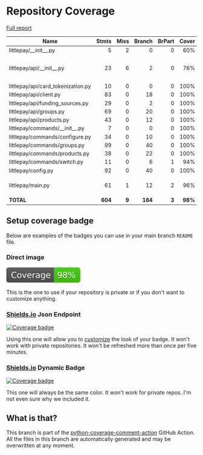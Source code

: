 # Repository Coverage

[Full report](https://htmlpreview.github.io/?https://github.com/cal-itp/littlepay/blob/python-coverage-comment-action-data/htmlcov/index.html)

| Name                                |    Stmts |     Miss |   Branch |   BrPart |   Cover |   Missing |
|------------------------------------ | -------: | -------: | -------: | -------: | ------: | --------: |
| littlepay/\_\_init\_\_.py           |        5 |        2 |        0 |        0 |     60% |       5-7 |
| littlepay/api/\_\_init\_\_.py       |       23 |        6 |        2 |        0 |     76% |36, 53, 68, 81, 101, 120 |
| littlepay/api/card\_tokenization.py |       10 |        0 |        0 |        0 |    100% |           |
| littlepay/api/client.py             |       83 |        0 |       18 |        0 |    100% |           |
| littlepay/api/funding\_sources.py   |       29 |        0 |        2 |        0 |    100% |           |
| littlepay/api/groups.py             |       69 |        0 |       20 |        0 |    100% |           |
| littlepay/api/products.py           |       43 |        0 |       12 |        0 |    100% |           |
| littlepay/commands/\_\_init\_\_.py  |        7 |        0 |        0 |        0 |    100% |           |
| littlepay/commands/configure.py     |       34 |        0 |       10 |        0 |    100% |           |
| littlepay/commands/groups.py        |       99 |        0 |       40 |        0 |    100% |           |
| littlepay/commands/products.py      |       38 |        0 |       22 |        0 |    100% |           |
| littlepay/commands/switch.py        |       11 |        0 |        6 |        1 |     94% |    13->16 |
| littlepay/config.py                 |       92 |        0 |       40 |        0 |    100% |           |
| littlepay/main.py                   |       61 |        1 |       12 |        2 |     96% |122->exit, 127 |
|                           **TOTAL** |  **604** |    **9** |  **184** |    **3** | **98%** |           |


## Setup coverage badge

Below are examples of the badges you can use in your main branch `README` file.

### Direct image

[![Coverage badge](https://raw.githubusercontent.com/cal-itp/littlepay/python-coverage-comment-action-data/badge.svg)](https://htmlpreview.github.io/?https://github.com/cal-itp/littlepay/blob/python-coverage-comment-action-data/htmlcov/index.html)

This is the one to use if your repository is private or if you don't want to customize anything.

### [Shields.io](https://shields.io) Json Endpoint

[![Coverage badge](https://img.shields.io/endpoint?url=https://raw.githubusercontent.com/cal-itp/littlepay/python-coverage-comment-action-data/endpoint.json)](https://htmlpreview.github.io/?https://github.com/cal-itp/littlepay/blob/python-coverage-comment-action-data/htmlcov/index.html)

Using this one will allow you to [customize](https://shields.io/endpoint) the look of your badge.
It won't work with private repositories. It won't be refreshed more than once per five minutes.

### [Shields.io](https://shields.io) Dynamic Badge

[![Coverage badge](https://img.shields.io/badge/dynamic/json?color=brightgreen&label=coverage&query=%24.message&url=https%3A%2F%2Fraw.githubusercontent.com%2Fcal-itp%2Flittlepay%2Fpython-coverage-comment-action-data%2Fendpoint.json)](https://htmlpreview.github.io/?https://github.com/cal-itp/littlepay/blob/python-coverage-comment-action-data/htmlcov/index.html)

This one will always be the same color. It won't work for private repos. I'm not even sure why we included it.

## What is that?

This branch is part of the
[python-coverage-comment-action](https://github.com/marketplace/actions/python-coverage-comment)
GitHub Action. All the files in this branch are automatically generated and may be
overwritten at any moment.
